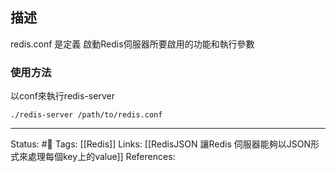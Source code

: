 
## 描述

redis.conf 是定義 啟動Redis伺服器所要啟用的功能和執行參數

### 使用方法
以conf來執行redis-server
```
./redis-server /path/to/redis.conf
```

---
Status: #🌱 
Tags:
[[Redis]]
Links:
[[RedisJSON 讓Redis 伺服器能夠以JSON形式來處理每個key上的value]]
References: